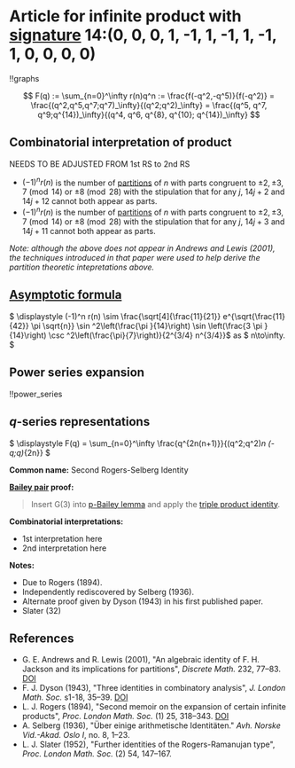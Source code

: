 # Article for infinite product with [signature](../product_signature.html) 14:(0, 0, 0, 1, -1, 1, -1, 1, -1, 1, 0, 0, 0, 0)

!!graphs

$$ F(q) := \sum_{n=0}^\infty r(n)q^n := \frac{f(-q^2,-q^5)}{f(-q^2)} = \frac{(q^2,q^5,q^7;q^7)_\infty}{(q^2;q^2)_\infty} = \frac{(q^5, q^7, q^9;q^{14})_\infty}{(q^4, q^6, q^{8}, q^{10}; q^{14})_\infty} $$

## Combinatorial interpretation of product
NEEDS TO BE ADJUSTED FROM 1st RS to 2nd RS
- $(-1)^n r(n)$ is the number of [partitions](../partitions.html#integer_partitions) of $n$ with parts congruent to $\pm 2, \pm 3, 7 \pmod{14}$ or $\pm 8\pmod{28}$ with the stipulation that for any $j$, $14j + 2$ and $14j + 12$ cannot both appear as parts.
- $(-1)^n r(n)$ is the number of [partitions](../partitions.html#integer_partitions) of $n$ with parts congruent to $\pm 2, \pm 3, 7 \pmod{14}$ or $\pm 8\pmod{28}$ with the stipulation that for any $j$, $14j + 3$ and $14j + 11$ cannot both appear as parts.

*Note: although the above does not appear in Andrews and Lewis (2001), the techniques introduced in that paper were used to help derive the partition theoretic intepretations above.*

## [Asymptotic formula](../asymptotics.html)

$ \displaystyle (-1)^n r(n) \sim   \frac{\sqrt[4]{\frac{11}{21}} e^{\sqrt{\frac{11}{42}} \pi  \sqrt{n}} \sin ^2\left(\frac{\pi }{14}\right) \sin \left(\frac{3 \pi }{14}\right) \csc ^2\left(\frac{\pi}{7}\right)}{2^{3/4} n^{3/4}}$ as $ n\to\infty. $

## Power series expansion

!!power_series

## $q$-series representations

$ \displaystyle F(q) = \sum_{n=0}^\infty \frac{q^{2n(n+1)}}{(q^2;q^2)_n (-q;q)_{2n}}  $

**Common name:** Second Rogers-Selberg Identity

**[Bailey pair](../Bailey_pairs.html) proof:**
> Insert G(3) into [p-Bailey lemma](../bailey_pairs.html#p_Bailey_lemma) and apply the [triple product identity](../q-series.html#triple_product).

**Combinatorial interpretations:**
- 1st interpretation here
- 2nd interpretation here
    
**Notes:**
- Due to Rogers (1894).
- Independently rediscovered by Selberg (1936).
- Alternate proof given by Dyson (1943) in his first published paper.
- Slater (32)
    
## References
- G. E. Andrews and R. Lewis (2001), "An algebraic identity of F. H. Jackson and its implications for partitions", *Discrete Math.* 232, 77–83. [DOI](https://doi.org/10.1016/S0012-365X(00)00295-8)
- F. J. Dyson (1943), "Three identities in combinatory analysis", *J. London Math. Soc.* s1-18, 35–39. [DOI](https://doi.org/10.1112/jlms/s1-18.1.35)
- L. J. Rogers (1894), "Second memoir on the expansion of certain infinite products", *Proc. London Math. Soc.* (1) 25, 318–343. [DOI](https://doi.org/10.1112/plms/s1-25.1.318)
- A. Selberg (1936), "Über einige arithmetische Identitäten." *Avh. Norske Vid.-Akad. Oslo I*, no. 8, 1–23.
- L. J. Slater (1952), "Further identities of the Rogers-Ramanujan type", *Proc. London Math. Soc.* (2) 54, 147–167. 
